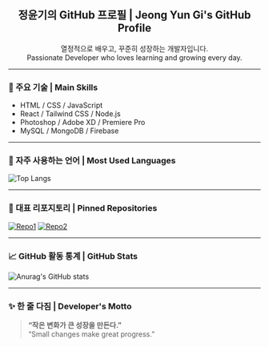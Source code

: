 <!-- README.md -->

<h2 align="center">정윤기의 GitHub 프로필 | Jeong Yun Gi's GitHub Profile</h2>

<p align="center">열정적으로 배우고, 꾸준히 성장하는 개발자입니다. <br/> Passionate Developer who loves learning and growing every day.</p>

---

### 📌 주요 기술 | Main Skills

- HTML / CSS / JavaScript
- React / Tailwind CSS / Node.js
- Photoshop / Adobe XD / Premiere Pro
- MySQL / MongoDB / Firebase

---

### 🔧 자주 사용하는 언어 | Most Used Languages

![Top Langs](https://github-readme-stats.vercel.app/api/top-langs/?username=your-github-id&layout=compact&theme=tokyonight)

---

### 📂 대표 리포지토리 | Pinned Repositories

[![Repo1](https://github-readme-stats.vercel.app/api/pin/?username=your-github-id&repo=project-portfolio&theme=tokyonight)](https://github.com/your-github-id/project-portfolio)
[![Repo2](https://github-readme-stats.vercel.app/api/pin/?username=your-github-id&repo=game-ui-design&theme=tokyonight)](https://github.com/your-github-id/game-ui-design)

---

### 📈 GitHub 활동 통계 | GitHub Stats

![Anurag's GitHub stats](https://github-readme-stats.vercel.app/api?username=your-github-id&show_icons=true&theme=tokyonight)

---

### ✨ 한 줄 다짐 | Developer's Motto

> **“작은 변화가 큰 성장을 만든다.”**  
> “Small changes make great progress.”

